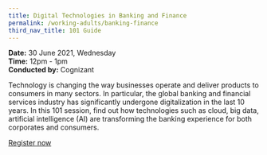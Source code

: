 ```yaml
---
title: Digital Technologies in Banking and Finance
permalink: /working-adults/banking-finance
third_nav_title: 101 Guide
---
```



**Date:** 30 June 2021, Wednesday  
**Time:** 12pm - 1pm  
**Conducted by:** Cognizant  

Technology is changing the way businesses operate and deliver products to consumers in many sectors. In particular, the global banking and financial services industry has significantly undergone digitalization in the last 10 years. In this 101 session, find out how technologies such as cloud, big data, artificial intelligence (AI) are transforming the banking experience for both corporates and consumers.

[Register now](https://zoom.us/webinar/register/1316225933067/WN_P4qnQLbcTSe2zQSd0ecY5A)